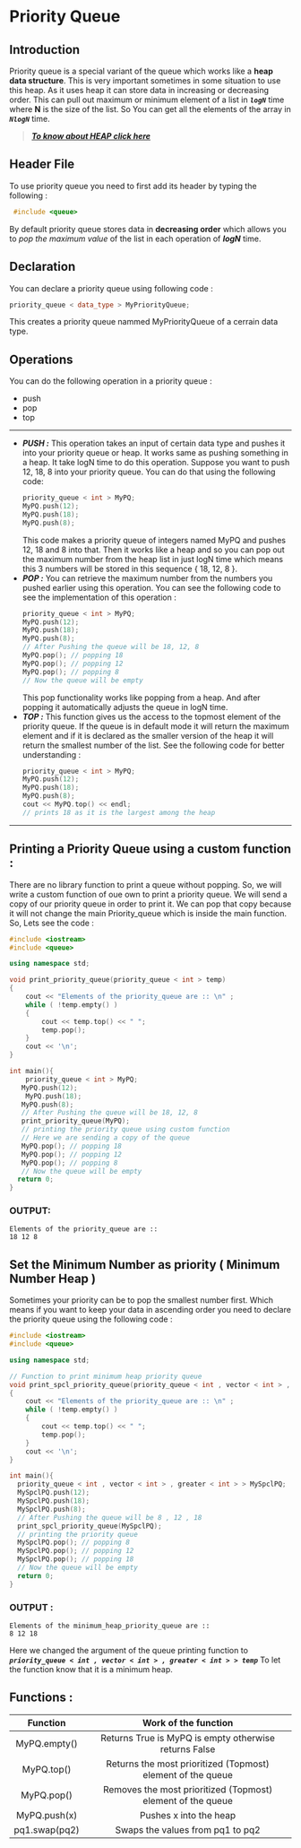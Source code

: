 # Priority Queue
## Introduction
Priority queue is a special variant of the queue which works like a **heap data structure**. This is very important sometimes in some situation to use this heap. As it uses heap it can store data in increasing or decreasing order.  This can pull out maximum or minimum element of a list in _**`logN`**_ time where **N** is the size of the list. So You can get all the elements of the array in _**`NlogN`**_ time.

> [_**To know about HEAP click here**_](https://en.wikipedia.org/wiki/Heap_(data_structure))

## Header File
To use priority queue you need to first add its header by typing the following :
```cpp
 #include <queue> 
```
By default priority queue stores data in **decreasing order** which allows you to _pop the maximum value_ of the list in each operation of _**logN**_ time. 

## Declaration
You can declare a priority queue using following code :
```cpp
priority_queue < data_type > MyPriorityQueue;
```
This creates a priority queue nammed MyPriorityQueue of a cerrain data type.

## Operations
You can do the following operation in a priority queue :
- push
- pop
- top
***
+ _**PUSH :**_  This operation takes an input of certain data type and pushes it into your priority queue or heap. It works same as pushing something in a heap. It take logN time    to do this operation. Suppose you want to push 12,  18,  8 into your priority queue.  You can do that using the following code:
  ```cpp
  priority_queue < int > MyPQ;
  MyPQ.push(12);
  MyPQ.push(18);
  MyPQ.push(8);
  ```
  This code makes a priority queue of integers named MyPQ and pushes 12, 18 and 8 into that. Then it works like a heap and so you can pop out  the maximum number from the heap list in just logN time which means this 3 numbers will be stored in this sequence { 18, 12, 8 }.
+ _**POP :**_  You can retrieve the maximum number from the numbers you pushed earlier using this operation. You can see the following code to see the implementation of this operation :
  ```cpp
  priority_queue < int > MyPQ;
  MyPQ.push(12);
  MyPQ.push(18);
  MyPQ.push(8);
  // After Pushing the queue will be 18, 12, 8
  MyPQ.pop(); // popping 18
  MyPQ.pop(); // popping 12
  MyPQ.pop(); // popping 8
  // Now the queue will be empty
  ```
  This pop functionality works like popping from a heap. And after popping it automatically adjusts the queue in logN time.
+ _**TOP :**_ This function gives us the access to the topmost element of the priority queue. If the queue is in default mode it will return the maximum element and if it is declared as the smaller  version of the heap it will return the smallest number of the list. See the following code for better understanding :
  ```cpp
  priority_queue < int > MyPQ;
  MyPQ.push(12);
  MyPQ.push(18);
  MyPQ.push(8);
  cout << MyPQ.top() << endl;
  // prints 18 as it is the largest among the heap
  ```
***
## Printing a Priority Queue using a custom function : 
There are no library function to print a queue without popping. So, we will  write a custom function of oue own to print a priority queue. We will send a copy of our priority queue in order to print it. We can pop that copy because it will not change the main Priority_queue which is inside the main function. So, Lets see the code : 
 ```cpp
 #include <iostream> 
 #include <queue> 

 using namespace std; 

 void print_priority_queue(priority_queue < int > temp) 
 { 
     cout << "Elements of the priority_queue are :: \n" ;
     while ( !temp.empty() ) 
     { 
         cout << temp.top() << " "; 
         temp.pop(); 
     } 
     cout << '\n'; 
 } 

 int main(){
     priority_queue < int > MyPQ;
    MyPQ.push(12);
     MyPQ.push(18);
    MyPQ.push(8);
    // After Pushing the queue will be 18, 12, 8
    print_priority_queue(MyPQ);
    // printing the priority queue using custom function
    // Here we are sending a copy of the queue
    MyPQ.pop(); // popping 18
    MyPQ.pop(); // popping 12
    MyPQ.pop(); // popping 8
    // Now the queue will be empty
   return 0;
 }
 ``` 
### OUTPUT: 
  ```
  Elements of the priority_queue are :: 
  18 12 8 
  ```

## Set the Minimum Number as priority ( Minimum Number Heap ) 
Sometimes your priority can be to pop the smallest number first. Which means if you want to keep your data in ascending order you need to declare the priority queue using the following code : 
  ```cpp
  #include <iostream> 
  #include <queue> 

  using namespace std; 

  // Function to print minimum heap priority queue
  void print_spcl_priority_queue(priority_queue < int , vector < int > , greater < int > > temp) 
  { 
      cout << "Elements of the priority_queue are :: \n" ;
      while ( !temp.empty() ) 
      { 
          cout << temp.top() << " "; 
          temp.pop(); 
      } 
      cout << '\n'; 
  } 

  int main(){
    priority_queue < int , vector < int > , greater < int > > MySpclPQ; 
    MySpclPQ.push(12);
    MySpclPQ.push(18);
    MySpclPQ.push(8);
    // After Pushing the queue will be 8 , 12 , 18
    print_spcl_priority_queue(MySpclPQ);
    // printing the priority queue
    MySpclPQ.pop(); // popping 8
    MySpclPQ.pop(); // popping 12
    MySpclPQ.pop(); // popping 18
    // Now the queue will be empty
    return 0;
  }
  ``` 
### OUTPUT : 
  ```
  Elements of the minimum_heap_priority_queue are :: 
  8 12 18 
  ```
Here we changed the argument of the queue printing function to _**`priority_queue < int , vector < int > , greater < int > > temp`**_ To let the function know that it is a minimum heap.

## Functions : 

|    Function   |                     Work of the function                     |
|:-------------:|:------------------------------------------------------------:|
|  MyPQ.empty() |     Returns True is MyPQ is empty otherwise returns False    |
|   MyPQ.top()  | Returns the most prioritized (Topmost) element of the queue  |
|   MyPQ.pop()  | Removes the most prioritized (Topmost) element of the queue  |
|  MyPQ.push(x) |                    Pushes x into the heap                    |
| pq1.swap(pq2) |               Swaps the values from pq1 to pq2               |
